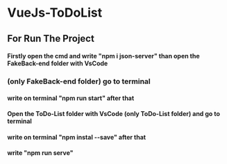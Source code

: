 # VueJs-ToDoList
## For Run The Project 
#### Firstly open the cmd and write "npm i json-server" than open the FakeBack-end folder with VsCode 
### (only FakeBack-end folder) go to terminal
#### write on terminal "npm run start" after that
#### Open the ToDo-List folder with VsCode (only ToDo-List folder) and go to terminal 
#### write on terminal "npm instal --save" after that
#### write "npm run serve"
